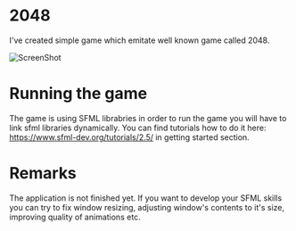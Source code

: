 # 2048

I've created simple game which emitate well known game called 2048.

![ScreenShot](https://drive.google.com/uc?export=view&id=16pIwlqQ2zIGGRSocIbZ2oUE32fceEyMb)


# Running the game
The game is using SFML librabries in order to run the game you will have to link sfml libraries dynamically.
You can find tutorials how to do it here: https://www.sfml-dev.org/tutorials/2.5/ in getting started section.

# Remarks 
The application is not finished yet.
If you want to develop your SFML skills you can try to fix window resizing, adjusting window's contents to it's size, improving quality of animations etc.
